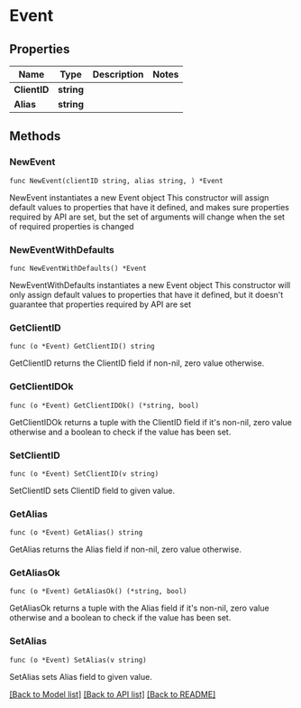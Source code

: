 # Event

## Properties

Name | Type | Description | Notes
------------ | ------------- | ------------- | -------------
**ClientID** | **string** |  | 
**Alias** | **string** |  | 

## Methods

### NewEvent

`func NewEvent(clientID string, alias string, ) *Event`

NewEvent instantiates a new Event object
This constructor will assign default values to properties that have it defined,
and makes sure properties required by API are set, but the set of arguments
will change when the set of required properties is changed

### NewEventWithDefaults

`func NewEventWithDefaults() *Event`

NewEventWithDefaults instantiates a new Event object
This constructor will only assign default values to properties that have it defined,
but it doesn't guarantee that properties required by API are set

### GetClientID

`func (o *Event) GetClientID() string`

GetClientID returns the ClientID field if non-nil, zero value otherwise.

### GetClientIDOk

`func (o *Event) GetClientIDOk() (*string, bool)`

GetClientIDOk returns a tuple with the ClientID field if it's non-nil, zero value otherwise
and a boolean to check if the value has been set.

### SetClientID

`func (o *Event) SetClientID(v string)`

SetClientID sets ClientID field to given value.


### GetAlias

`func (o *Event) GetAlias() string`

GetAlias returns the Alias field if non-nil, zero value otherwise.

### GetAliasOk

`func (o *Event) GetAliasOk() (*string, bool)`

GetAliasOk returns a tuple with the Alias field if it's non-nil, zero value otherwise
and a boolean to check if the value has been set.

### SetAlias

`func (o *Event) SetAlias(v string)`

SetAlias sets Alias field to given value.



[[Back to Model list]](../README.md#documentation-for-models) [[Back to API list]](../README.md#documentation-for-api-endpoints) [[Back to README]](../README.md)


